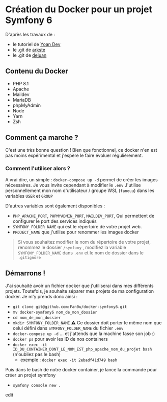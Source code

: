 # Création du Docker pour un projet Symfony 6

D'après les travaux de :
- le tutoriel de [Yoan Dev](https://yoandev.co/un-environnement-de-developpement-symfony-5-avec-docker-et-docker-compose) 
- le .git de [arkste](https://github.com/arkste/docker-symfony)
- le .git de [deluan](https://github.com/deluan/zsh-in-docker) 

## Contenu du Docker
- PHP 8.1
- Apache
- Maildev
- MariaDB
- phpMyAdmin
- Node
- Yarn
- Zsh

## Comment ça marche ?
C'est une très bonne question !
Bien que fonctionnel, ce docker n'en est pas moins expérimental et j'espère le faire évoluer régulièrement.
### Comment l'utiliser alors ?
A vrai dire, un simple : `docker-compose up -d` permet de créer les images nécessaires.
Je vous invite cependant à modifier le `.env`
J'utilise personnellement mon nom d'utilisateur / groupe WSL (`fanouu`) dans les variables `USER` et `GROUP`

D'autres variables sont également disponibles :
- `PHP_APACHE_PORT`, `PHPMYADMIN_PORT`, `MAILDEV_PORT`, Qui permettent de configurer le port des services indiqués 
- `SYMFONY_FOLDER_NAME` qui est le répertoire de votre projet web. 
- `PROJECT_NAME` que j'utilise pour renommer les images docker
> Si vous souhaitez modifier le nom du répertoire de votre projet, renommez le dossier `/symfony` , modifiez la variable `SYMFONY_FOLDER_NAME` dans `.env`  et le nom de dossier dans le `.gitignore`

## Démarrons !
J'ai souhaité avoir un fichier docker que j'utiliserai dans mes différents projets.
Toutefois, je souhaite séparer mes projets de ma configuration docker. 
Je m'y prends donc ainsi : 
- `git clone git@github.com:Fan0u/docker-symfony6.git`
- `mv docker-symfony6 nom_de_mon_dossier`
- `cd nom_de_mon_dossier` 
- `mkdir SYMFONY_FOLDER_NAME` ⚠ Ce dossier doit porter le même nom que celui défini dans `SYMFONY_FOLDER_NAME` du fichier `.env` 
- `docker-compose up -d` ... et j'attends que la machine fasse son job :)
- `docker ps` pour avoir les ID de nos containers 
- `docker exec -it ID_DU_CONTAINER_DONT_LE_NOM_EST_php_apache_nom_du_projet bash` (n'oubliez pas le bash)
    - exemple : `docker exec -it 2ebadf41d749 bash`     

Puis dans le bash de notre docker container, je lance la commande pour créer un projet symfony
- `symfony console new .`

edit